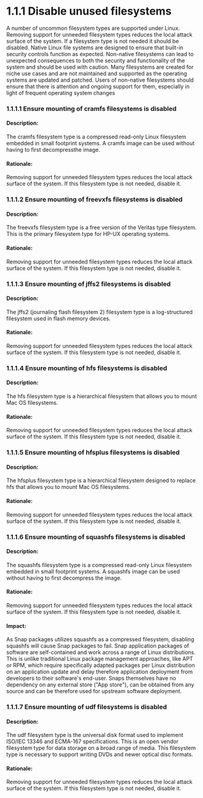 # 1.1.1 Disable unused filesystems
A number of uncommon filesystem types are supported under Linux. Removing support
for unneeded filesystem types reduces the local attack surface of the system. If a
filesystem type is not needed it should be disabled. Native Linux file systems are
designed to ensure that built-in security controls function as expected. Non-native
filesystems can lead to unexpected consequences to both the security and functionality
of the system and should be used with caution. Many filesystems are created for niche
use cases and are not maintained and supported as the operating systems are updated
and patched. Users of non-native filesystems should ensure that there is attention and
ongoing support for them, especially in light of frequent operating system changes



### 1.1.1.1 Ensure mounting of cramfs filesystems is disabled 
#### Description:
The cramfs filesystem type is a compressed read-only Linux filesystem embedded in small footprint systems. A cramfs image can be used without having to first decompressthe image.
#### Rationale:
Removing support for unneeded filesystem types reduces the local attack surface of the system. If this filesystem type is not needed, disable it.

### 1.1.1.2 Ensure mounting of freevxfs filesystems is disabled 
#### Description:
The freevxfs filesystem type is a free version of the Veritas type filesystem. This is the primary filesystem type for HP-UX operating systems.
#### Rationale:
Removing support for unneeded filesystem types reduces the local attack surface of the system. If this filesystem type is not needed, disable it.

### 1.1.1.3 Ensure mounting of jffs2 filesystems is disabled 
#### Description:
The jffs2 (journaling flash filesystem 2) filesystem type is a log-structured filesystem used in flash memory devices.
#### Rationale:
Removing support for unneeded filesystem types reduces the local attack surface of the system. If this filesystem type is not needed, disable it.

### 1.1.1.4 Ensure mounting of hfs filesystems is disabled 
#### Description:
The hfs filesystem type is a hierarchical filesystem that allows you to mount Mac OS filesystems.
#### Rationale:
Removing support for unneeded filesystem types reduces the local attack surface of the system. If this filesystem type is not needed, disable it.

### 1.1.1.5 Ensure mounting of hfsplus filesystems is disabled
#### Description: 
The hfsplus filesystem type is a hierarchical filesystem designed to replace hfs that allows you to mount Mac OS filesystems.
#### Rationale:
Removing support for unneeded filesystem types reduces the local attack surface of the system. If this filesystem type is not needed, disable it.

### 1.1.1.6 Ensure mounting of squashfs filesystems is disabled 
#### Description:
The squashfs filesystem type is a compressed read-only Linux filesystem embedded in small footprint systems. A squashfs image can be used without having to first decompress the image.
#### Rationale:
Removing support for unneeded filesystem types reduces the local attack surface of the system. If this filesystem type is not needed, disable it.
#### Impact:
As Snap packages utilizes squashfs as a compressed filesystem, disabling squashfs will cause Snap packages to fail.
Snap application packages of software are self-contained and work across a range of Linux distributions. 
This is unlike traditional Linux package management approaches, like APT or RPM, which require specifically adapted packages per Linux 
distribution on an application update and delay therefore application deployment from developers to their software's end-user. 
Snaps themselves have no dependency on any external store ("App store"), can be obtained from any source and can be therefore used for upstream software deployment.

### 1.1.1.7 Ensure mounting of udf filesystems is disabled
#### Description:
The udf filesystem type is the universal disk format used to implement ISO/IEC 13346 and ECMA-167 specifications. This is an open vendor filesystem type for data storage
on a broad range of media. This filesystem type is necessary to support writing DVDs and newer optical disc formats.
#### Rationale:
Removing support for unneeded filesystem types reduces the local attack surface of the system. If this filesystem type is not needed, disable it.
